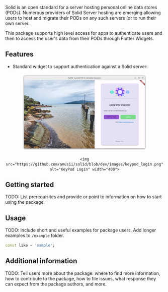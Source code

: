 <!--
This README describes the package. If you publish this package to pub.dev,
this README's contents appear on the landing page for your package.

For information about how to write a good package README, see the guide for
[writing package pages](https://dart.dev/guides/libraries/writing-package-pages).

For general information about developing packages, see the Dart guide for
[creating packages](https://dart.dev/guides/libraries/create-library-packages)
and the Flutter guide for
[developing packages and plugins](https://flutter.dev/developing-packages).
-->

Solid is an open standard for a server hosting personal online data
stores (PODs). Numerous providers of Solid Server hosting are emerging
allowing users to host and migrate their PODs on any such 
servers (or to run their own server. 

This package supports high level access for apps to
authenticate users and then to access the user's data from their
PODs through Flutter Widgets. 

## Features

+ Standard widget to support authentication against a Solid server:

<div align="center">
	<img
	src="https://github.com/anusii/solid/blob/main/images/solid_login.png"
	alt="Solid Login" width="400">

	<img
	src="https://github.com/anusii/solid/blob/dev/images/keypod_login.png"
	alt="KeyPod Login" width="400">
</div>


## Getting started

TODO: List prerequisites and provide or point to information on how to
start using the package.

## Usage

TODO: Include short and useful examples for package users. Add longer examples
to `/example` folder.

```dart
const like = 'sample';
```

## Additional information

TODO: Tell users more about the package: where to find more information, how to
contribute to the package, how to file issues, what response they can expect
from the package authors, and more.
